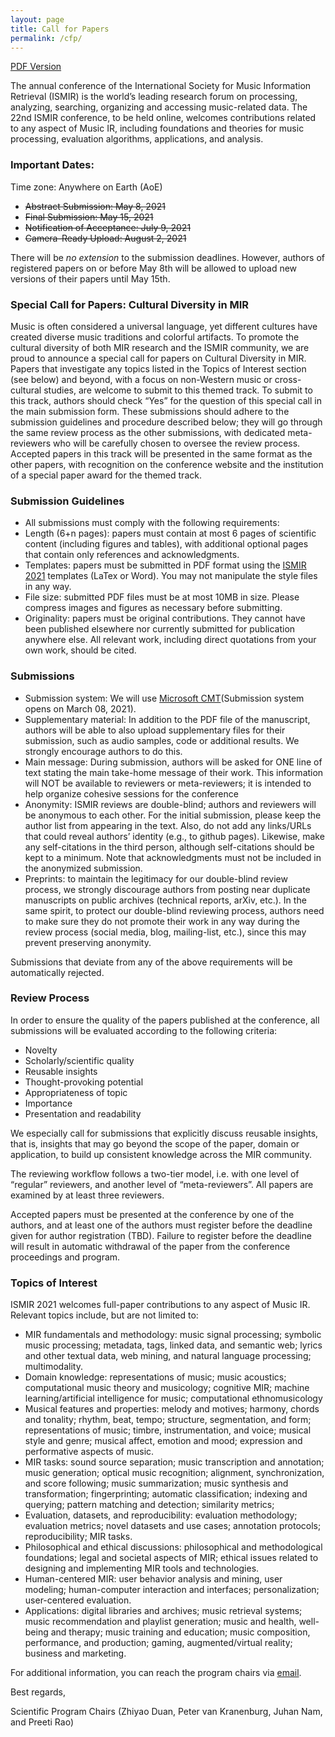 ```yaml
---
layout: page
title: Call for Papers
permalink: /cfp/
---
```


[PDF Version](/assets/pdf/cfp.pdf)

The annual conference of the International Society for Music Information Retrieval (ISMIR) is the world’s leading research forum on processing, analyzing, searching, organizing and accessing music-related data. The 22nd ISMIR conference, to be held online, welcomes contributions related to any aspect of Music IR, including foundations and theories for music processing, evaluation algorithms, applications, and analysis.


### Important Dates:
Time zone: Anywhere on Earth (AoE)
- ~~Abstract Submission: May 8, 2021~~
- ~~Final Submission: May 15, 2021~~
- ~~Notification of Acceptance: July 9, 2021~~
- ~~Camera-Ready Upload: August 2, 2021~~

There will be *no extension* to the submission deadlines. However, authors of registered papers on or before May 8th will be allowed to upload new versions of their papers until May 15th.

### Special Call for Papers: Cultural Diversity in MIR
Music is often considered a universal language, yet different cultures have created diverse music traditions and colorful artifacts. To promote the cultural diversity of both MIR research and the ISMIR community, we are proud to announce a special call for papers on Cultural Diversity in MIR. Papers that investigate any topics listed in the Topics of Interest section (see below) and beyond, with a focus on non-Western music or cross-cultural studies, are welcome to submit to this themed track. To submit to this track, authors should check “Yes” for the question of this special call in the main submission form. These submissions should adhere to the submission guidelines and procedure described below; they will go through the same review process as the other submissions, with dedicated meta-reviewers who will be carefully chosen to oversee the review process. Accepted papers in this track will be presented in the same format as the other papers, with recognition on the conference website and the institution of a special paper award for the themed track.

### Submission Guidelines
- All submissions must comply with the following requirements:
- Length (6+n pages): papers must contain at most 6 pages of scientific content (including figures and tables), with additional optional pages that contain only references and acknowledgments.
- Templates: papers must be submitted in PDF format using the [ISMIR 2021](https://github.com/ismir/paper_templates/archive/2021v1.zip) templates (LaTex or Word). You may not manipulate the style files in any way.
- File size: submitted PDF files must be at most 10MB in size. Please compress images and figures as necessary before submitting.
- Originality: papers must be original contributions. They cannot have been published elsewhere nor currently submitted for publication anywhere else. All relevant work, including direct quotations from your own work, should be cited.

### Submissions
- Submission system: We will use [Microsoft CMT](https://cmt3.research.microsoft.com/ISMIR2021)(Submission system opens on March 08, 2021).
- Supplementary material: In addition to the PDF file of the manuscript, authors will be able to also upload supplementary files for their submission, such as audio samples, code or additional results. We strongly encourage authors to do this.
- Main message: During submission, authors will be asked for ONE line of text stating the main take-home message of their work. This information will NOT be available to reviewers or meta-reviewers; it is intended to help organize cohesive sessions for the conference
- Anonymity: ISMIR reviews are double-blind; authors and reviewers will be anonymous to each other. For the initial submission, please keep the author list from appearing in the text. Also, do not add any links/URLs that could reveal authors’ identity (e.g., to github pages). Likewise,
make any self-citations in the third person, although self-citations should be kept to a minimum. Note that acknowledgments must not be included in the anonymized submission.
- Preprints: to maintain the legitimacy for our double-blind review process, we strongly discourage authors from posting near duplicate manuscripts on public archives (technical reports, arXiv, etc.). In the same spirit, to protect our double-blind reviewing process, authors need to make sure they do not promote their work in any way during the review process (social media, blog, mailing-list, etc.), since this may prevent preserving anonymity.

Submissions that deviate from any of the above requirements will be automatically rejected.

### Review Process
In order to ensure the quality of the papers published at the conference, all submissions will be evaluated according to the following criteria:

- Novelty
- Scholarly/scientific quality
- Reusable insights
- Thought-provoking potential
- Appropriateness of topic
- Importance
- Presentation and readability

We especially call for submissions that explicitly discuss reusable insights, that is, insights that may go beyond the scope of the paper, domain or application, to build up consistent knowledge across the MIR community.

The reviewing workflow follows a two-tier model, i.e. with one level of “regular” reviewers, and another level of “meta-reviewers”. All papers are examined by at least three reviewers.

Accepted papers must be presented at the conference by one of the authors, and at least one of the authors must register before the deadline given for author registration (TBD). Failure to register before the deadline will result in automatic withdrawal of the paper from the conference proceedings and program.


### Topics of Interest
ISMIR 2021 welcomes full-paper contributions to any aspect of Music IR. Relevant topics include, but are not limited to:

- MIR fundamentals and methodology: music signal processing; symbolic music processing; metadata, tags, linked data, and semantic web; lyrics and other textual data, web mining, and natural language processing; multimodality.
- Domain knowledge: representations of music; music acoustics; computational music theory and musicology; cognitive MIR; machine learning/artificial intelligence for music; computational ethnomusicology
- Musical features and properties: melody and motives; harmony, chords and tonality; rhythm, beat, tempo; structure, segmentation, and form; representations of music; timbre, instrumentation, and voice; musical style and genre; musical affect, emotion and mood; expression and performative aspects of music.
- MIR tasks: sound source separation; music transcription and annotation; music generation; optical music recognition; alignment, synchronization, and score following; music summarization; music synthesis and transformation; fingerprinting; automatic classification; indexing and querying; pattern matching and detection; similarity metrics; 
- Evaluation, datasets, and reproducibility: evaluation methodology; evaluation metrics; novel datasets and use cases; annotation protocols; reproducibility; MIR tasks.
- Philosophical and ethical discussions: philosophical and methodological foundations; legal and societal aspects of MIR; ethical issues related to designing and implementing MIR tools and technologies.
- Human-centered MIR: user behavior analysis and mining, user modeling; human-computer interaction and interfaces; personalization; user-centered evaluation.
- Applications: digital libraries and archives; music retrieval systems; music recommendation and playlist generation; music and health, well-being and therapy; music training and education; music composition, performance, and production; gaming, augmented/virtual reality; business and marketing.

For additional information, you can reach the program chairs via [email](mailto:ismir2021-papers@ismir.net).


Best regards,

Scientific Program Chairs (Zhiyao Duan, Peter van Kranenburg, Juhan Nam, and Preeti Rao)

